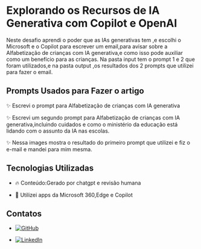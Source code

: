 # Explorando os Recursos de IA Generativa com Copilot e OpenAI

Neste desafio aprendi o poder que as IAs generativas tem ,e escolhi o Microsoft e o Copilot para escrever um email,para avisar sobre a Alfabetização de crianças com IA generativa,e como isso pode auxiliar como um benefício para as crianças.
Na pasta input tem o prompt 1 e 2 que foram utilizados,e na pasta output ,os resultados dos 2 prompts que utilizei para fazer o email.


## Prompts Usados para Fazer o artigo 

✨ Escrevi o prompt para Alfabetização de crianças com IA generativa 

✨ Escrevi um segundo prompt para Alfabetização de crianças com IA generativa,incluindo cuidados e como o ministério da educação está lidando com o assunto da IA nas escolas.

 ✨ Nessa images mostra o resultado do primeiro prompt que utilizei e fiz o e-mail e mandei para mim mesma.
  

## Tecnologias Utilizadas

- 🔥 Conteúdo:Gerado por chatgpt e revisão humana

- 📱 Utilizei apps da Microsoft 360,Edge e Copilot

## Contatos
-  [![GitHub](https://img.shields.io/badge/GitHub-sanchescollab-purple?style=flat-square&logo=github)](https://github.com/sanches-collab)

-  [![LinkedIn](https://img.shields.io/badge/LinkedIn-DenizeSanchesLopes-purple?style=flat-square&logo=linkedin)](https://www.linkedin.com/in/DenizeSanchesLopes)
